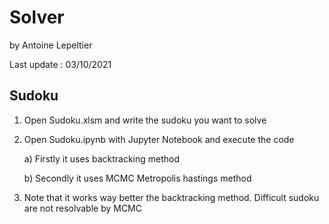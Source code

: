 # Solver
by Antoine Lepeltier

Last update : 03/10/2021

## Sudoku

1) Open Sudoku.xlsm and write the sudoku you want to solve

2) Open Sudoku.ipynb with Jupyter Notebook and execute the code

	a) Firstly it uses backtracking method

	b) Secondly it uses MCMC Metropolis hastings method

3) Note that it works way better the backtracking method. Difficult sudoku are not resolvable by MCMC